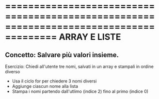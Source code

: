 =======================================================================================
                                    ARRAY E LISTE
=======================================================================================
Concetto: Salvare più valori insieme.
---------------------------------------------------------------------------------------
Esercizio: Chiedi all'utente tre nomi, salvati in un array e stampali in ordine diverso
- Usa il ciclo for per chiedere 3 nomi diversi
- Aggiunge ciascun nome alla lista
- Stampa i nomi partendo dall'utlimo (indice 2) fino al primo (indice 0)
